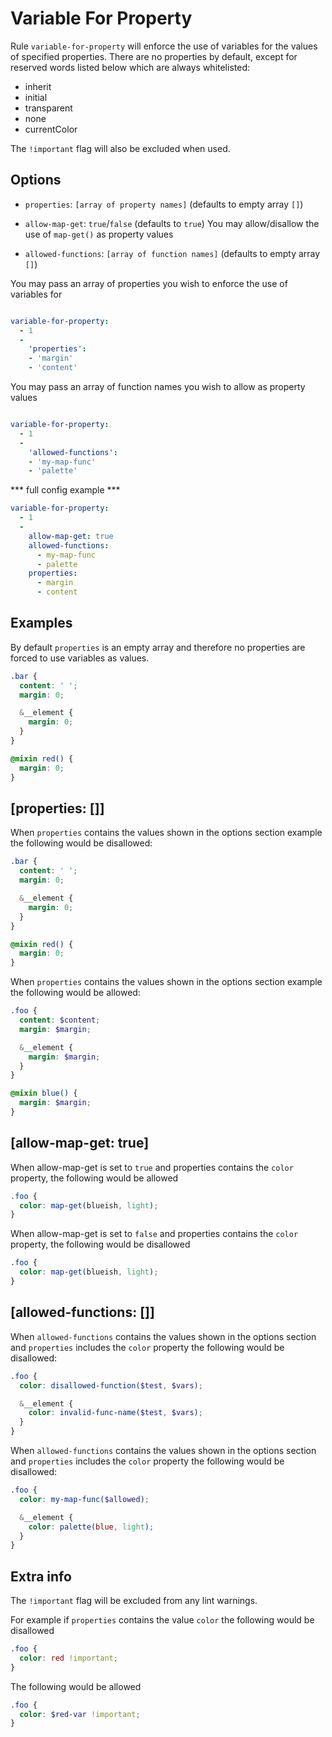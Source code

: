 # Variable For Property

Rule `variable-for-property` will enforce the use of variables for the values of specified properties.
There are no properties by default, except for reserved words listed below which are always whitelisted:
* inherit
* initial
* transparent
* none
* currentColor

The `!important` flag will also be excluded when used.

## Options

* `properties`: `[array of property names]` (defaults to empty array `[]`)

* `allow-map-get`: `true`/`false` (defaults to `true`) You may allow/disallow the use of `map-get()` as property values

* `allowed-functions`: `[array of function names]` (defaults to empty array `[]`)

You may pass an array of properties you wish to enforce the use of variables for

```yaml

variable-for-property:
  - 1
  -
    'properties':
    - 'margin'
    - 'content'
```

You may pass an array of function names you wish to allow as property values

```yaml

variable-for-property:
  - 1
  -
    'allowed-functions':
    - 'my-map-func'
    - 'palette'
```

*** full config example ***

```yaml
variable-for-property:
  - 1
  -
    allow-map-get: true
    allowed-functions:
      - my-map-func
      - palette
    properties:
      - margin
      - content
```

## Examples

By default `properties` is an empty array and therefore no properties are forced to use variables as values.

```scss
.bar {
  content: ' ';
  margin: 0;

  &__element {
    margin: 0;
  }
}

@mixin red() {
  margin: 0;
}
```

## [properties: []]

When `properties` contains the values shown in the options section example the following would be disallowed:

```scss
.bar {
  content: ' ';
  margin: 0;

  &__element {
    margin: 0;
  }
}

@mixin red() {
  margin: 0;
}
```

When `properties` contains the values shown in the options section example the following would be allowed:

```scss
.foo {
  content: $content;
  margin: $margin;

  &__element {
    margin: $margin;
  }
}

@mixin blue() {
  margin: $margin;
}

```

## [allow-map-get: true]

When allow-map-get is set to `true` and properties contains the `color` property, the following would be allowed

```scss
.foo {
  color: map-get(blueish, light);
}
```

When allow-map-get is set to `false` and properties contains the `color` property, the following would be disallowed

```scss
.foo {
  color: map-get(blueish, light);
}
```

## [allowed-functions: []]

When `allowed-functions` contains the values shown in the options section and `properties` includes the `color` property the following would be disallowed:

```scss
.foo {
  color: disallowed-function($test, $vars);

  &__element {
    color: invalid-func-name($test, $vars);
  }
}
```

When `allowed-functions` contains the values shown in the options section and `properties` includes the `color` property the following would be disallowed:

```scss
.foo {
  color: my-map-func($allowed);

  &__element {
    color: palette(blue, light);
  }
}

```

## Extra info

The `!important` flag will be excluded from any lint warnings.

For example if `properties` contains the value `color` the following would be disallowed

```scss
.foo {
  color: red !important;
}
```

The following would be allowed

```scss
.foo {
  color: $red-var !important;
}
```

